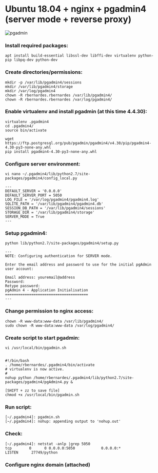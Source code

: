 
# Ubuntu 18.04 + nginx + pgadmin4 (server mode + reverse proxy)
![pgadmin](https://github.com/rbernardes/nginx-pgadmin/blob/master/pgadmin.png?raw=true)

### Install required packages:
```
apt install build-essential libssl-dev libffi-dev virtualenv python-pip libpq-dev python-dev
```

### Create directories/permissions:
```
mkdir -p /var/lib/pgadmin4/sessions
mkdir /var/lib/pgadmin4/storage
mkdir /var/log/pgadmin4
chown -R rbernardes.rbernardes /var/lib/pgadmin4/
chown -R rbernardes.rbernardes /var/log/pgadmin4/
```

### Enable virtualenv and install pgadmin (at this time 4.4.30):
```
virtualenv .pgadmin4
cd .pgadmin4/
source bin/activate

wget https://ftp.postgresql.org/pub/pgadmin/pgadmin4/v4.30/pip/pgadmin4-4.30-py3-none-any.whl
pip install pgadmin4-4.30-py3-none-any.whl
```

### Configure server environment:
```
vi nano ~/.pgadmin4/lib/python2.7/site-packages/pgadmin4/config_local.py

---
DEFAULT_SERVER = '0.0.0.0'
DEFAULT_SERVER_PORT = 5050
LOG_FILE = '/var/log/pgadmin4/pgadmin4.log'
SQLITE_PATH = '/var/lib/pgadmin4/pgadmin4.db'
SESSION_DB_PATH = '/var/lib/pgadmin4/sessions'
STORAGE_DIR = '/var/lib/pgadmin4/storage'
SERVER_MODE = True
---
```

### Setup pgadmin4:
```
python lib/python2.7/site-packages/pgadmin4/setup.py

---
NOTE: Configuring authentication for SERVER mode.

Enter the email address and password to use for the initial pgAdmin user account:

Email address: youremail@address
Password:
Retype password:
pgAdmin 4 - Application Initialisation
======================================
---
```

### Change permission to nginx access:
```
chown -R www-data:www-data /var/lib/pgadmin4/
sudo chown -R www-data:www-data /var/log/pgadmin4/
```

### Create script to start pgadmin:
```
vi /usr/local/bin/pgadmin.sh


#!/bin/bash
. /home/rbernardes/.pgadmin4/bin/activate
# virtualenv is now active.
#
nohup python /home/rbernardes/.pgadmin4/lib/python2.7/site-packages/pgadmin4/pgAdmin4.py &

[SHIFT + zz to save file]
chmod +x /usr/local/bin/pgadmin.sh
```

### Run script:
```
[~/.pgadmin4]: pgadmin.sh
[~/.pgadmin4]: nohup: appending output to 'nohup.out'
```

### Check:
```
[~/.pgadmin4]: netstat -anlp |grep 5050
tcp        0      0 0.0.0.0:5050            0.0.0.0:*               LISTEN      27749/python
```

### Configure nginx domain (attached)
